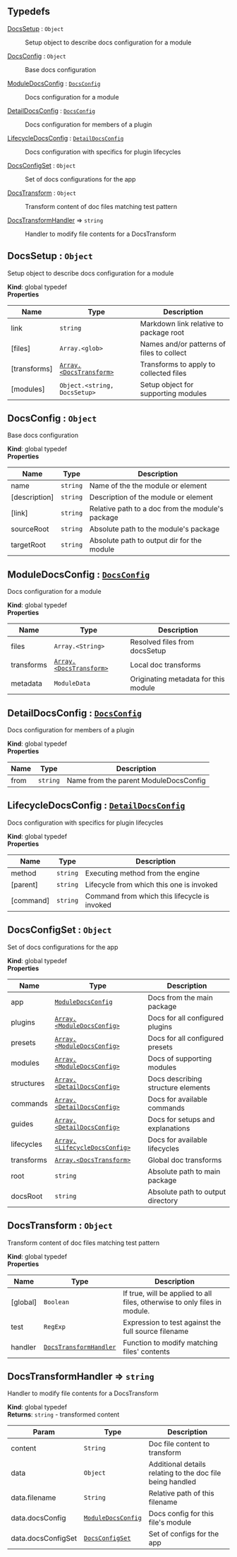 ## Typedefs

<dl>
<dt><a href="#DocsSetup">DocsSetup</a> : <code>Object</code></dt>
<dd><p>Setup object to describe docs configuration for a module</p>
</dd>
<dt><a href="#DocsConfig">DocsConfig</a> : <code>Object</code></dt>
<dd><p>Base docs configuration</p>
</dd>
<dt><a href="#ModuleDocsConfig">ModuleDocsConfig</a> : <code><a href="#DocsConfig">DocsConfig</a></code></dt>
<dd><p>Docs configuration for a module</p>
</dd>
<dt><a href="#DetailDocsConfig">DetailDocsConfig</a> : <code><a href="#DocsConfig">DocsConfig</a></code></dt>
<dd><p>Docs configuration for members of a plugin</p>
</dd>
<dt><a href="#LifecycleDocsConfig">LifecycleDocsConfig</a> : <code><a href="#DetailDocsConfig">DetailDocsConfig</a></code></dt>
<dd><p>Docs configuration with specifics for plugin lifecycles</p>
</dd>
<dt><a href="#DocsConfigSet">DocsConfigSet</a> : <code>Object</code></dt>
<dd><p>Set of docs configurations for the app</p>
</dd>
<dt><a href="#DocsTransform">DocsTransform</a> : <code>Object</code></dt>
<dd><p>Transform content of doc files matching test pattern</p>
</dd>
<dt><a href="#DocsTransformHandler">DocsTransformHandler</a> ⇒ <code>string</code></dt>
<dd><p>Handler to modify file contents for a DocsTransform</p>
</dd>
</dl>

<a name="DocsSetup"></a>

## DocsSetup : <code>Object</code>
Setup object to describe docs configuration for a module

**Kind**: global typedef  
**Properties**

| Name | Type | Description |
| --- | --- | --- |
| link | <code>string</code> | Markdown link relative to package root |
| [files] | <code>Array.&lt;glob&gt;</code> | Names and/or patterns of files to collect |
| [transforms] | [<code>Array.&lt;DocsTransform&gt;</code>](#DocsTransform) | Transforms to apply to collected files |
| [modules] | <code>Object.&lt;string, DocsSetup&gt;</code> | Setup object for supporting modules |

<a name="DocsConfig"></a>

## DocsConfig : <code>Object</code>
Base docs configuration

**Kind**: global typedef  
**Properties**

| Name | Type | Description |
| --- | --- | --- |
| name | <code>string</code> | Name of the the module or element |
| [description] | <code>string</code> | Description of the module or element |
| [link] | <code>string</code> | Relative path to a doc from the module's package |
| sourceRoot | <code>string</code> | Absolute path to the module's package |
| targetRoot | <code>string</code> | Absolute path to output dir for the module |

<a name="ModuleDocsConfig"></a>

## ModuleDocsConfig : [<code>DocsConfig</code>](#DocsConfig)
Docs configuration for a module

**Kind**: global typedef  
**Properties**

| Name | Type | Description |
| --- | --- | --- |
| files | <code>Array.&lt;String&gt;</code> | Resolved files from docsSetup |
| transforms | [<code>Array.&lt;DocsTransform&gt;</code>](#DocsTransform) | Local doc transforms |
| metadata | <code>ModuleData</code> | Originating metadata for this module |

<a name="DetailDocsConfig"></a>

## DetailDocsConfig : [<code>DocsConfig</code>](#DocsConfig)
Docs configuration for members of a plugin

**Kind**: global typedef  
**Properties**

| Name | Type | Description |
| --- | --- | --- |
| from | <code>string</code> | Name from the parent ModuleDocsConfig |

<a name="LifecycleDocsConfig"></a>

## LifecycleDocsConfig : [<code>DetailDocsConfig</code>](#DetailDocsConfig)
Docs configuration with specifics for plugin lifecycles

**Kind**: global typedef  
**Properties**

| Name | Type | Description |
| --- | --- | --- |
| method | <code>string</code> | Executing method from the engine |
| [parent] | <code>string</code> | Lifecycle from which this one is invoked |
| [command] | <code>string</code> | Command from which this lifecycle is invoked |

<a name="DocsConfigSet"></a>

## DocsConfigSet : <code>Object</code>
Set of docs configurations for the app

**Kind**: global typedef  
**Properties**

| Name | Type | Description |
| --- | --- | --- |
| app | [<code>ModuleDocsConfig</code>](#ModuleDocsConfig) | Docs from the main package |
| plugins | [<code>Array.&lt;ModuleDocsConfig&gt;</code>](#ModuleDocsConfig) | Docs for all configured plugins |
| presets | [<code>Array.&lt;ModuleDocsConfig&gt;</code>](#ModuleDocsConfig) | Docs for all configured presets |
| modules | [<code>Array.&lt;ModuleDocsConfig&gt;</code>](#ModuleDocsConfig) | Docs of supporting modules |
| structures | [<code>Array.&lt;DetailDocsConfig&gt;</code>](#DetailDocsConfig) | Docs describing structure elements |
| commands | [<code>Array.&lt;DetailDocsConfig&gt;</code>](#DetailDocsConfig) | Docs for available commands |
| guides | [<code>Array.&lt;DetailDocsConfig&gt;</code>](#DetailDocsConfig) | Docs for setups and explanations |
| lifecycles | [<code>Array.&lt;LifecycleDocsConfig&gt;</code>](#LifecycleDocsConfig) | Docs for available lifecycles |
| transforms | [<code>Array.&lt;DocsTransform&gt;</code>](#DocsTransform) | Global doc transforms |
| root | <code>string</code> | Absolute path to main package |
| docsRoot | <code>string</code> | Absolute path to output directory |

<a name="DocsTransform"></a>

## DocsTransform : <code>Object</code>
Transform content of doc files matching test pattern

**Kind**: global typedef  
**Properties**

| Name | Type | Description |
| --- | --- | --- |
| [global] | <code>Boolean</code> | If true, will be applied to all files, otherwise to only files in module. |
| test | <code>RegExp</code> | Expression to test against the full source filename |
| handler | [<code>DocsTransformHandler</code>](#DocsTransformHandler) | Function to modify matching files' contents |

<a name="DocsTransformHandler"></a>

## DocsTransformHandler ⇒ <code>string</code>
Handler to modify file contents for a DocsTransform

**Kind**: global typedef  
**Returns**: <code>string</code> - transformed content  

| Param | Type | Description |
| --- | --- | --- |
| content | <code>String</code> | Doc file content to transform |
| data | <code>Object</code> | Additional details relating to the doc file being handled |
| data.filename | <code>String</code> | Relative path of this filename |
| data.docsConfig | [<code>ModuleDocsConfig</code>](#ModuleDocsConfig) | Docs config for this file's module |
| data.docsConfigSet | [<code>DocsConfigSet</code>](#DocsConfigSet) | Set of configs for the app |

